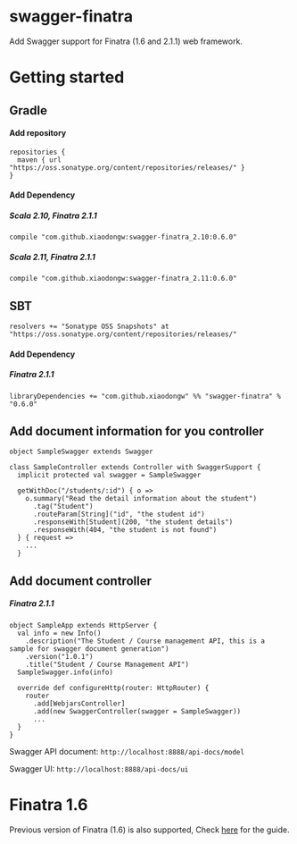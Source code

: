 # swagger-finatra
Add Swagger support for Finatra (1.6 and 2.1.1) web framework.

# Getting started
## Gradle
#### Add repository

	repositories {
	  maven { url "https://oss.sonatype.org/content/repositories/releases/" }
	}

#### Add Dependency

##### Scala 2.10, Finatra 2.1.1

	compile "com.github.xiaodongw:swagger-finatra_2.10:0.6.0"

##### Scala 2.11, Finatra 2.1.1

	compile "com.github.xiaodongw:swagger-finatra_2.11:0.6.0"

## SBT
	resolvers += "Sonatype OSS Snapshots" at "https://oss.sonatype.org/content/repositories/releases/"

#### Add Dependency

##### Finatra 2.1.1

    libraryDependencies += "com.github.xiaodongw" %% "swagger-finatra" % "0.6.0"

## Add document information for you controller
    object SampleSwagger extends Swagger

    class SampleController extends Controller with SwaggerSupport {
      implicit protected val swagger = SampleSwagger

      getWithDoc("/students/:id") { o =>
        o.summary("Read the detail information about the student")
          .tag("Student")
          .routeParam[String]("id", "the student id")
          .responseWith[Student](200, "the student details")
          .responseWith(404, "the student is not found")
      } { request =>
        ...
      }

## Add document controller

##### Finatra 2.1.1
    object SampleApp extends HttpServer {
      val info = new Info()
        .description("The Student / Course management API, this is a sample for swagger document generation")
        .version("1.0.1")
        .title("Student / Course Management API")
      SampleSwagger.info(info)

      override def configureHttp(router: HttpRouter) {
        router
          .add[WebjarsController]
          .add(new SwaggerController(swagger = SampleSwagger))
          ...
      }
    }
Swagger API document: ```http://localhost:8888/api-docs/model```

Swagger UI: ```http://localhost:8888/api-docs/ui```

# Finatra 1.6
Previous version of Finatra (1.6) is also supported, Check [here](finatra1.md) for the guide.

